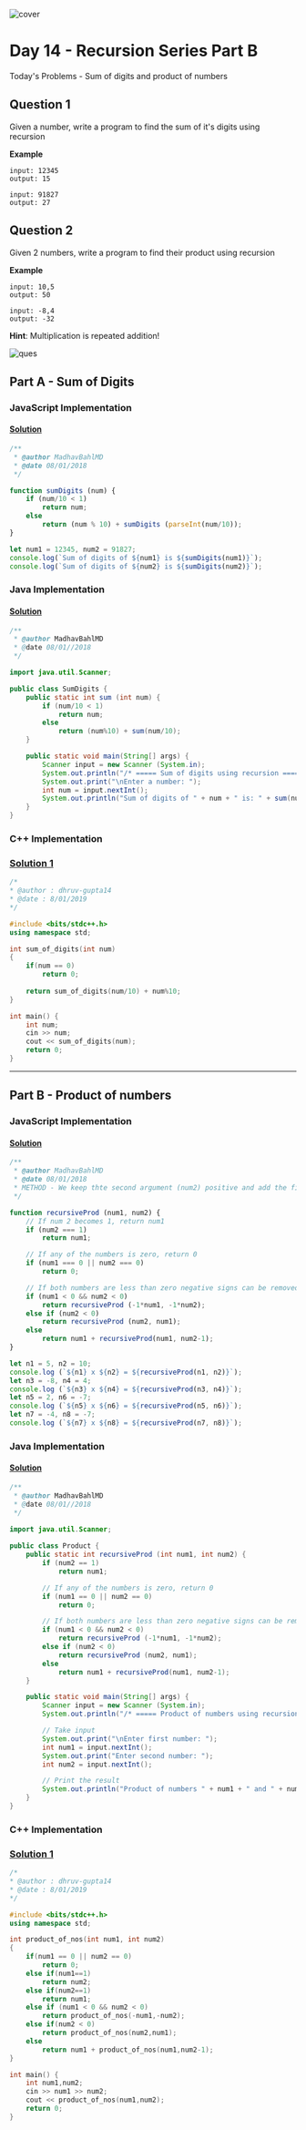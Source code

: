 ![cover](./cover.png)

# Day 14 - Recursion Series Part B

Today's Problems - Sum of digits and product of numbers

## Question 1

Given a number, write a program to find the sum of it's digits using recursion

**Example**

```
input: 12345
output: 15

input: 91827
output: 27
```

## Question 2

Given 2 numbers, write a program to find their product using recursion

**Example**

```
input: 10,5
output: 50

input: -8,4
output: -32
```

**Hint**: Multiplication is repeated addition!

![ques](./ques.png)

## Part A - Sum of Digits

### JavaScript Implementation

#### [Solution](./JavaScript/sum_madhav.js)

```js
/**
 * @author MadhavBahlMD
 * @date 08/01/2018
 */

function sumDigits (num) {
    if (num/10 < 1)
        return num;
    else
        return (num % 10) + sumDigits (parseInt(num/10));
}

let num1 = 12345, num2 = 91827;
console.log(`Sum of digits of ${num1} is ${sumDigits(num1)}`);
console.log(`Sum of digits of ${num2} is ${sumDigits(num2)}`);
```

### Java Implementation

#### [Solution](./Java/SumDigits.java)

```java
/**
 * @author MadhavBahlMD
 * @date 08/01//2018
 */

import java.util.Scanner;

public class SumDigits {
    public static int sum (int num) {
        if (num/10 < 1)
            return num;
        else
            return (num%10) + sum(num/10);
    }

    public static void main(String[] args) {
        Scanner input = new Scanner (System.in);
        System.out.println("/* ===== Sum of digits using recursion ===== */");
        System.out.print("\nEnter a number: ");
        int num = input.nextInt();
        System.out.println("Sum of digits of " + num + " is: " + sum(num));
    }
}
```


### C++ Implementation

### [Solution 1](./C++/day14_a.cpp)

```cpp
/*
* @author : dhruv-gupta14
* @date : 8/01/2019
*/

#include <bits/stdc++.h>
using namespace std;

int sum_of_digits(int num)
{
    if(num == 0)
        return 0;
    
    return sum_of_digits(num/10) + num%10;
}

int main() {
	int num;
	cin >> num;
	cout << sum_of_digits(num);
	return 0;
}
```

<hr />

## Part B - Product of numbers

### JavaScript Implementation

#### [Solution](./JavaScript/prod_madhav.js)

```js
/**
 * @author MadhavBahlMD
 * @date 08/01/2018
 * METHOD - We keep thte second argument (num2) positive and add the first arguement num2(second arg) times
 */

function recursiveProd (num1, num2) {
    // If num 2 becomes 1, return num1
    if (num2 === 1)
        return num1;

    // If any of the numbers is zero, return 0
    if (num1 === 0 || num2 === 0)
        return 0;

    // If both numbers are less than zero negative signs can be removed
    if (num1 < 0 && num2 < 0)
        return recursiveProd (-1*num1, -1*num2);
    else if (num2 < 0)
        return recursiveProd (num2, num1);
    else 
        return num1 + recursiveProd(num1, num2-1);
}

let n1 = 5, n2 = 10;
console.log (`${n1} x ${n2} = ${recursiveProd(n1, n2)}`);
let n3 = -8, n4 = 4;
console.log (`${n3} x ${n4} = ${recursiveProd(n3, n4)}`);
let n5 = 2, n6 = -7;
console.log (`${n5} x ${n6} = ${recursiveProd(n5, n6)}`);
let n7 = -4, n8 = -7;
console.log (`${n7} x ${n8} = ${recursiveProd(n7, n8)}`);
```

### Java Implementation

#### [Solution](./Java/Product.java)

```java
/**
 * @author MadhavBahlMD
 * @date 08/01//2018
 */
 
import java.util.Scanner;

public class Product {
    public static int recursiveProd (int num1, int num2) {
        if (num2 == 1)
            return num1;

        // If any of the numbers is zero, return 0
        if (num1 == 0 || num2 == 0)
            return 0;

        // If both numbers are less than zero negative signs can be removed
        if (num1 < 0 && num2 < 0)
            return recursiveProd (-1*num1, -1*num2);
        else if (num2 < 0)
            return recursiveProd (num2, num1);
        else
            return num1 + recursiveProd(num1, num2-1);
    }

    public static void main(String[] args) {
        Scanner input = new Scanner (System.in);
        System.out.println("/* ===== Product of numbers using recursion ===== */");

        // Take input
        System.out.print("\nEnter first number: ");
        int num1 = input.nextInt();
        System.out.print("Enter second number: ");
        int num2 = input.nextInt();

        // Print the result
        System.out.println("Product of numbers " + num1 + " and " + num2 + " is: " + recursiveProd(num1, num2));
    }
}
```

### C++ Implementation

### [Solution 1](./C++/day14_b.cpp)

```cpp
/*
* @author : dhruv-gupta14
* @date : 8/01/2019
*/

#include <bits/stdc++.h>
using namespace std;

int product_of_nos(int num1, int num2)
{
    if(num1 == 0 || num2 == 0)
        return 0;
    else if(num1==1)
        return num2;
    else if(num2==1)
        return num1;
    else if (num1 < 0 && num2 < 0)
        return product_of_nos(-num1,-num2);
    else if(num2 < 0)
        return product_of_nos(num2,num1);
    else
        return num1 + product_of_nos(num1,num2-1);
}

int main() {
	int num1,num2;
	cin >> num1 >> num2;
	cout << product_of_nos(num1,num2);
	return 0;
}
```
